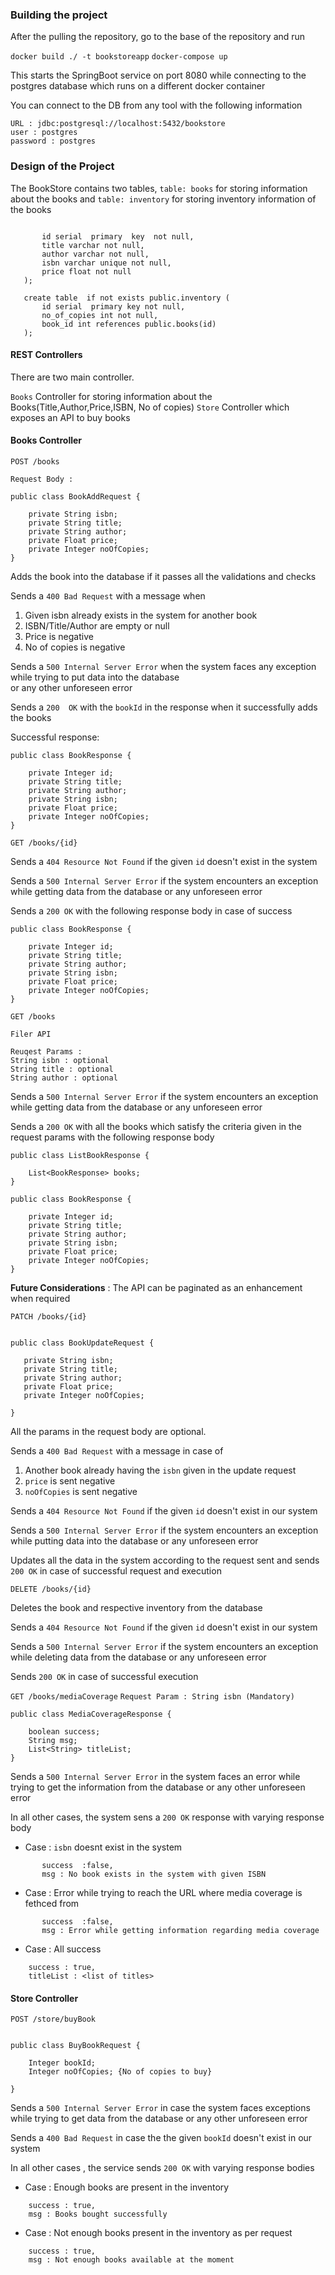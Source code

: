 ### Building the project

After the pulling the repository, go to the base of the repository and run

`docker build ./ -t bookstoreapp`
`docker-compose up`

This starts the SpringBoot service on port 8080 while connecting to the postgres database which runs on a different docker container

You can connect to the DB from any tool with the following information  

```
URL : jdbc:postgresql://localhost:5432/bookstore
user : postgres
password : postgres 
```

### Design of the Project

The BookStore contains two tables, `table: books` for storing information about the books
and `table: inventory` for storing inventory information of the books

```create table  if not exists public.books (
   
       id serial  primary  key  not null,
       title varchar not null,
       author varchar not null,
       isbn varchar unique not null,
       price float not null
   );
   
   create table  if not exists public.inventory (
       id serial  primary key not null,
       no_of_copies int not null,
       book_id int references public.books(id)
   );
``` 


#### REST Controllers

There are two main controller.

`Books` Controller for storing information about the Books(Title,Author,Price,ISBN, No of copies)
`Store` Controller which exposes an API to buy books


#### Books Controller


`POST /books`

```
Request Body : 

public class BookAddRequest {

    private String isbn;
    private String title;
    private String author;
    private Float price;
    private Integer noOfCopies;
}
```

Adds the book into the database if it passes all the validations and checks

Sends a `400 Bad Request` with a message when

1) Given isbn already exists in the system for another book
2) ISBN/Title/Author are empty or null
3) Price is negative
4) No of copies is negative

Sends a `500 Internal Server Error` when the system faces any exception while trying to put data into the database  
or any other unforeseen error

Sends a `200  OK` with the `bookId` in the response when it successfully adds the books

Successful response: 
```
public class BookResponse {

    private Integer id;
    private String title;
    private String author;
    private String isbn;
    private Float price;
    private Integer noOfCopies;
}
```


`GET /books/{id}`

Sends a `404 Resource Not Found` if the given `id` doesn't exist in the system

Sends a `500 Internal Server Error` if the system encounters an exception while getting data from the database or any
unforeseen error

Sends a `200 OK` with the following response body in case of success


```
public class BookResponse {

    private Integer id;
    private String title;
    private String author;
    private String isbn;
    private Float price;
    private Integer noOfCopies;
}
```


`GET /books`

`Filer API`

```
Reuqest Params : 
String isbn : optional
String title : optional
String author : optional
```

Sends a `500 Internal Server Error` if the system encounters an exception while getting data from the database or any
unforeseen error

Sends a `200 OK` with all the books which satisfy the criteria given in the request params with the following response body

```$xslt
public class ListBookResponse {

    List<BookResponse> books;
}

public class BookResponse {

    private Integer id;
    private String title;
    private String author;
    private String isbn;
    private Float price;
    private Integer noOfCopies;
}

```


**Future Considerations** : The API can be paginated as an enhancement when required


`PATCH /books/{id}`

 ```Request Body :

public class BookUpdateRequest {

    private String isbn;
    private String title;
    private String author;
    private Float price;
    private Integer noOfCopies;

}

 ```

All the params in the request body are optional.

Sends a `400 Bad Request` with a message in case of

1) Another book already having the `isbn` given in the update request
2) `price` is sent negative
3) `noOfCopies` is sent negative

Sends a `404 Resource Not Found` if the given `id` doesn't exist in our system

Sends a `500 Internal Server Error` if the system encounters an exception while putting data into the database or any
unforeseen error

Updates all the data in the system according to the request sent and sends `200 OK` in case of successful
request and execution


`DELETE /books/{id}`

Deletes the book and respective inventory from the database

Sends a `404 Resource Not Found` if the given `id` doesn't exist in our system

Sends a `500 Internal Server Error` if the system encounters an exception while deleting data from  the database or any
unforeseen error

Sends `200 OK` in case of successful execution

`GET /books/mediaCoverage`
`Request Param : String isbn (Mandatory)`

```Response Body
public class MediaCoverageResponse {

    boolean success;
    String msg;
    List<String> titleList;
}
```

Sends a `500 Internal Server Error` in the system faces an error while trying to get the information from 
the database or any other unforeseen error

In all other cases, the system sens a `200 OK` response with varying response body

- Case : `isbn` doesnt exist in the system

```$xslt
       success  :false,
       msg : No book exists in the system with given ISBN
```

- Case : Error while trying to reach the URL where media coverage is fethced from

```$xslt
       success  :false,
       msg : Error while getting information regarding media coverage
```

- Case : All success 

```$xslt
    success : true,
    titleList : <list of titles>
```




#### Store Controller

`POST /store/buyBook`

```Request Body

public class BuyBookRequest {

    Integer bookId;
    Integer noOfCopies; {No of copies to buy}

}
```

Sends a `500 Internal Server Error` in case the system faces exceptions while trying to get data from the database
or any other unforeseen error

Sends a `400 Bad Request` in case the the given `bookId` doesn't exist in our system

In all other cases , the service sends `200 OK` with varying response bodies

- Case : Enough books are present in the inventory

```$xslt
    success : true,
    msg : Books bought successfully

```

- Case : Not enough books present in the inventory as per request

```$xslt
    success : true,
    msg : Not enough books available at the moment

```





 